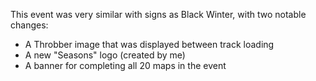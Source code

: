 This event was very similar with signs as Black Winter, with two notable changes:
- A Throbber image that was displayed between track loading
- A new "Seasons" logo (created by me)
- A banner for completing all 20 maps in the event
